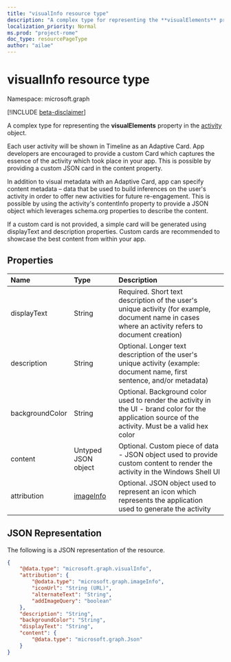 ```yaml
---
title: "visualInfo resource type"
description: "A complex type for representing the **visualElements** property in the activity object."
localization_priority: Normal
ms.prod: "project-rome"
doc_type: resourcePageType
author: "ailae"
---
```


# visualInfo resource type

Namespace: microsoft.graph

[!INCLUDE [beta-disclaimer](../../includes/beta-disclaimer.md)]

A complex type for representing the **visualElements** property in the [activity](../resources/projectrome-activity.md) object.

Each user activity will be shown in Timeline as an Adaptive Card. App developers are encouraged to provide a custom Card which captures the essence of the activity which took place in your app. This is possible by providing a custom JSON card in the content property.

In addition to visual metadata with an Adaptive Card, app can specify content metadata – data that be used to build inferences on the user's activity in order to offer new activities for future re-engagement. This is possible by using the activity's contentInfo property to provide a JSON object which leverages schema.org properties to describe the content.

If a custom card is not provided, a simple card will be generated using displayText and description properties. Custom cards are recommended to showcase the best content from within your app.

## Properties

|Name | Type | Description|
|:----|:------|:-----------|
|displayText | String | Required. Short text description of the user's unique activity (for example, document name in cases where an activity refers to document creation)|
|description | String | Optional. Longer text description of the user's unique activity (example: document name, first sentence, and/or metadata)|
|backgroundColor | String | Optional. Background color used to render the activity in the UI - brand color for the application source of the activity. Must be a valid hex color|
|content | Untyped JSON object | Optional. Custom piece of data - JSON object used to provide custom content to render the activity in the Windows Shell UI|
|attribution | [imageInfo](../resources/projectrome-imageinfo.md) | Optional. JSON object used to represent an icon which represents the application used to generate the activity|

## JSON Representation

The following is a JSON representation of the resource.

<!-- {
  "blockType": "resource",
  "optionalProperties": [
    "attribution",
    "description",
    "backgroundColor",
    "content"
  ],
  "@odata.type": "microsoft.graph.visualInfo"
}-->

```json
{
    "@data.type": "microsoft.graph.visualInfo",
    "attribution": {
        "@odata.type": "microsoft.graph.imageInfo",
        "iconUrl": "String (URL)",
        "alternateText": "String",
        "addImageQuery": "boolean"
    },
    "description": "String",
    "backgroundColor": "String",
    "displayText": "String",
    "content": {
        "@data.type": "microsoft.graph.Json"
    }
}
```

<!-- uuid: 8fcb5dbc-d5aa-4681-8e31-b001d5168d79
2017-06-07 14:57:30 UTC -->
<!--
{
  "type": "#page.annotation",
  "description": "visualinfo resource",
  "keywords": "",
  "section": "documentation",
  "tocPath": "",
  "suppressions": []
}
-->


